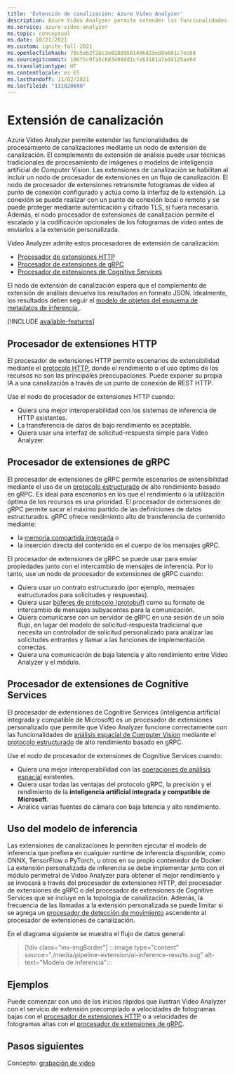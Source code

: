 ```yaml
---
title: 'Extensión de canalización: Azure Video Analyzer'
description: Azure Video Analyzer permite extender las funcionalidades de procesamiento de canalizaciones mediante un nodo de extensión de canalización. En este artículo se describe el nodo de extensión de canalización.
ms.service: azure-video-analyzer
ms.topic: conceptual
ms.date: 10/21/2021
ms.custom: ignite-fall-2021
ms.openlocfilehash: 70c5ab2f2bc3a82889501496d23eb8a681c7ec68
ms.sourcegitcommit: 106f5c9fa5c6d3498dd1cfe63181a7ed4125ae6d
ms.translationtype: HT
ms.contentlocale: es-ES
ms.lasthandoff: 11/02/2021
ms.locfileid: "131020600"
---
```

# <a name="pipeline-extension"></a>Extensión de canalización

Azure Video Analyzer permite extender las funcionalidades de procesamiento de canalizaciones mediante un nodo de extensión de canalización. El complemento de extensión de análisis puede usar técnicas tradicionales de procesamiento de imágenes o modelos de inteligencia artificial de Computer Vision. Las extensiones de canalización se habilitan al incluir un nodo de procesador de extensiones en un flujo de canalización. El nodo de procesador de extensiones retransmite fotogramas de vídeo al punto de conexión configurado y actúa como la interfaz de la extensión. La conexión se puede realizar con un punto de conexión local o remoto y se puede proteger mediante autenticación y cifrado TLS, si fuera necesario. Además, el nodo procesador de extensiones de canalización permite el escalado y la codificación opcionales de los fotogramas de vídeo antes de enviarlos a la extensión personalizada.

Video Analyzer admite estos procesadores de extensión de canalización:

* [Procesador de extensiones HTTP](pipeline.md#http-extension-processor) 
* [Procesador de extensiones de gRPC](pipeline.md#grpc-extension-processor)
* [Procesador de extensiones de Cognitive Services](pipeline.md#cognitive-services-extension-processor)

El nodo de extensión de canalización espera que el complemento de extensión de análisis devuelva los resultados en formato JSON. Idealmente, los resultados deben seguir el [modelo de objetos del esquema de metadatos de inferencia ](inference-metadata-schema.md).

[!INCLUDE [available-features](./includes/available-features.md)]

## <a name="http-extension-processor"></a>Procesador de extensiones HTTP

El procesador de extensiones HTTP permite escenarios de extensibilidad mediante el [protocolo HTTP](http-extension-protocol.md), donde el rendimiento o el uso óptimo de los recursos no son las principales preocupaciones. Puede exponer su propia IA a una canalización a través de un punto de conexión de REST HTTP.

Use el nodo de procesador de extensiones HTTP cuando:

* Quiera una mejor interoperabilidad con los sistemas de inferencia de HTTP existentes.
* La transferencia de datos de bajo rendimiento es aceptable.
* Quiera usar una interfaz de solicitud-respuesta simple para Video Analyzer.

## <a name="grpc-extension-processor"></a>Procesador de extensiones de gRPC

El procesador de extensiones de gRPC permite escenarios de extensibilidad mediante el uso de un [protocolo estructurado](grpc-extension-protocol.md) de alto rendimiento basado en gRPC. Es ideal para escenarios en los que el rendimiento o la utilización óptima de los recursos es una prioridad. El procesador de extensiones de gRPC permite sacar el máximo partido de las definiciones de datos estructurados. gRPC ofrece rendimiento alto de transferencia de contenido mediante:

* la [memoria compartida integrada](https://en.wikipedia.org/wiki/Shared_memory) o
* la inserción directa del contenido en el cuerpo de los mensajes gRPC.

El procesador de extensiones de gRPC se puede usar para enviar propiedades junto con el intercambio de mensajes de inferencia. Por lo tanto, use un nodo de procesador de extensiones de gRPC cuando:

* Quiera usar un contrato estructurado (por ejemplo, mensajes estructurados para solicitudes y respuestas).
* Quiera usar [búferes de protocolo (protobuf)](https://developers.google.com/protocol-buffers) como su formato de intercambio de mensajes subyacentes para la comunicación.
* Quiera comunicarse con un servidor de gRPC en una sesión de un solo flujo, en lugar del modelo de solicitud-respuesta tradicional que necesita un controlador de solicitud personalizado para analizar las solicitudes entrantes y llamar a las funciones de implementación correctas.
* Quiera una comunicación de baja latencia y alto rendimiento entre Video Analyzer y el módulo.

## <a name="cognitive-services-extension-processor"></a>Procesador de extensiones de Cognitive Services

El procesador de extensiones de Cognitive Services (inteligencia artificial integrada y compatible de Microsoft) es un procesador de extensiones personalizado que permite que Video Analyzer funcione correctamente con las funcionalidades de [análisis espacial de Computer Vision](../../cognitive-services/computer-vision/overview.md) mediante el [protocolo estructurado](grpc-extension-protocol.md) de alto rendimiento basado en gRPC. 

Use el nodo de procesador de extensiones de Cognitive Services cuando:

* Quiera una mejor interoperabilidad con las [operaciones de análisis espacial](../../cognitive-services/computer-vision/intro-to-spatial-analysis-public-preview.md) existentes.
* Quiera usar todas las ventajas del protocolo gRPC, la precisión y el rendimiento de la **inteligencia artificial integrada y compatible de Microsoft**.
* Analice varias fuentes de cámara con baja latencia y alto rendimiento.

## <a name="use-your-inferencing-model"></a>Uso del modelo de inferencia

Las extensiones de canalizaciones le permiten ejecutar el modelo de inferencia que prefiera en cualquier runtime de inferencia disponible, como ONNX, TensorFlow o PyTorch, u otros en su propio contenedor de Docker. La extensión personalizada de inferencia se debe implementar junto con el módulo perimetral de Video Analyzer para obtener el mejor rendimiento y se invocará a través del procesador de extensiones HTTP, del procesador de extensiones de gRPC o del procesador de extensiones de Cognitive Services que se incluye en la topología de canalización. Además, la frecuencia de las llamadas a la extensión personalizada se puede limitar si se agrega un [procesador de detección de movimiento](pipeline.md#motion-detection-processor) ascendente al procesador de extensiones de canalización.

En el diagrama siguiente se muestra el flujo de datos general:

> [!div class="mx-imgBorder"]
> :::image type="content" source="./media/pipeline-extension/ai-inference-results.svg" alt-text="Modelo de inferencia":::
 
## <a name="samples"></a>Ejemplos

Puede comenzar con uno de los inicios rápidos que ilustran Video Analyzer con el servicio de extensión precompilado a velocidades de fotogramas bajas con el [procesador de extensiones HTTP](pipeline.md#http-extension-processor) o a velocidades de fotogramas altas con el [procesador de extensiones de gRPC](pipeline.md#grpc-extension-processor).

## <a name="next-steps"></a>Pasos siguientes 

Concepto: [grabación de vídeo](video-recording.md)
